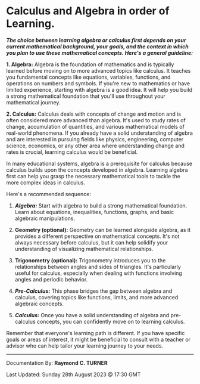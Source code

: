 #  Calculus and Algebra in order of Learning.

***The choice between learning algebra or calculus first depends on your current mathematical background, your goals, and the context in which you plan to use these mathematical concepts. Here's a general guideline:***

**1. Algebra:**
Algebra is the foundation of mathematics and is typically learned before moving on to more advanced topics like calculus. It teaches you fundamental concepts like equations, variables, functions, and operations on numbers and symbols. If you're new to mathematics or have limited experience, starting with algebra is a good idea. It will help you build a strong mathematical foundation that you'll use throughout your mathematical journey.

**2. Calculus:**
Calculus deals with concepts of change and motion and is often considered more advanced than algebra. It's used to study rates of change, accumulation of quantities, and various mathematical models of real-world phenomena. If you already have a solid understanding of algebra and are interested in pursuing fields like physics, engineering, computer science, economics, or any other area where understanding change and rates is crucial, learning calculus would be beneficial.

In many educational systems, algebra is a prerequisite for calculus because calculus builds upon the concepts developed in algebra. Learning algebra first can help you grasp the necessary mathematical tools to tackle the more complex ideas in calculus.

Here's a recommended sequence:

1. ***Algebra:*** Start with algebra to build a strong mathematical foundation. Learn about equations, inequalities, functions, graphs, and basic algebraic manipulations.

2. **Geometry (optional):** Geometry can be learned alongside algebra, as it provides a different perspective on mathematical concepts. It's not always necessary before calculus, but it can help solidify your understanding of visualizing mathematical relationships.

3. **Trigonometry (optional):** Trigonometry introduces you to the relationships between angles and sides of triangles. It's particularly useful for calculus, especially when dealing with functions involving angles and periodic behavior.

4. ***Pre-Calculus:*** This phase bridges the gap between algebra and calculus, covering topics like functions, limits, and more advanced algebraic concepts.

5. ***Calculus:*** Once you have a solid understanding of algebra and pre-calculus concepts, you can confidently move on to learning calculus.

Remember that everyone's learning path is different. If you have specific goals or areas of interest, it might be beneficial to consult with a teacher or advisor who can help tailor your learning journey to your needs.

---

Documentation By: **Raymond C. TURNER**

Last Updated: Sunday 28th August 2023 @ 17:30 GMT